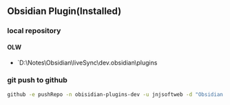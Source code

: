 ## Obsidian Plugin(Installed)

### local repository

#### OLW
- `D:\Notes\Obsidian\liveSync\dev\.obsidian\plugins

### git push to github

```sh
github -e pushRepo -n obisidian-plugins-dev -u jnjsoftweb -d "Obsidian Plugin For Dev Vault(jop-...: custom plugin)"
```